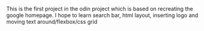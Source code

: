 This is the first project in the odin project which is based on recreating the google homepage. I hope to learn search bar, html layout, inserting logo and moving text around/flexbox/css grid